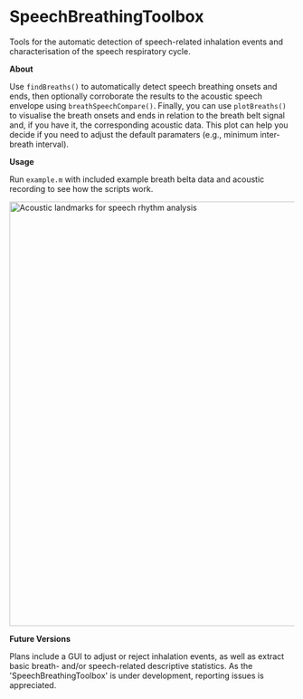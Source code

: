# SpeechBreathingToolbox
Tools for the automatic detection of speech-related inhalation events and characterisation of the speech respiratory cycle.

**About**

Use `findBreaths()` to automatically detect speech breathing onsets and ends, then optionally corroborate the results to the acoustic speech envelope using `breathSpeechCompare()`. Finally, you can use `plotBreaths()` to visualise the breath onsets and ends in relation to the breath belt signal and, if you have it, the corresponding acoustic data. This plot can help you decide if you need to adjust the default paramaters (e.g., minimum inter-breath interval).

**Usage**

Run `example.m` with included example breath belta data and acoustic recording to see how the scripts work.

<img width="750" alt="Acoustic landmarks for speech rhythm analysis" src="https://user-images.githubusercontent.com/55560694/215552770-4264208e-aaf1-4a16-9365-4db1460a0b8a.png">

**Future Versions**

Plans include a GUI to adjust or reject inhalation events, as well as extract basic breath- and/or speech-related descriptive statistics. As the 'SpeechBreathingToolbox' is under development, reporting issues is appreciated.
